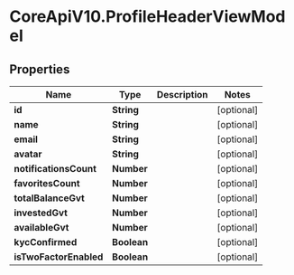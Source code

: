 # CoreApiV10.ProfileHeaderViewModel

## Properties
Name | Type | Description | Notes
------------ | ------------- | ------------- | -------------
**id** | **String** |  | [optional] 
**name** | **String** |  | [optional] 
**email** | **String** |  | [optional] 
**avatar** | **String** |  | [optional] 
**notificationsCount** | **Number** |  | [optional] 
**favoritesCount** | **Number** |  | [optional] 
**totalBalanceGvt** | **Number** |  | [optional] 
**investedGvt** | **Number** |  | [optional] 
**availableGvt** | **Number** |  | [optional] 
**kycConfirmed** | **Boolean** |  | [optional] 
**isTwoFactorEnabled** | **Boolean** |  | [optional] 


